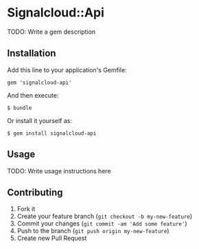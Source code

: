# Signalcloud::Api

TODO: Write a gem description

## Installation

Add this line to your application's Gemfile:

    gem 'signalcloud-api'

And then execute:

    $ bundle

Or install it yourself as:

    $ gem install signalcloud-api

## Usage

TODO: Write usage instructions here

## Contributing

1. Fork it
2. Create your feature branch (`git checkout -b my-new-feature`)
3. Commit your changes (`git commit -am 'Add some feature'`)
4. Push to the branch (`git push origin my-new-feature`)
5. Create new Pull Request
